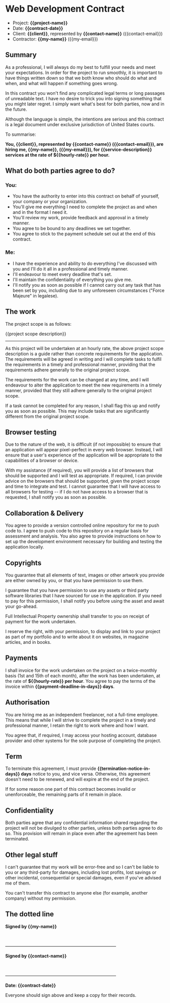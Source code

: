 # Web Development Contract

- Project: **{{project-name}}**
- Date: **{{contract-date}}**
- Client: **{{client}}**, represented by **{{contact-name}}** ({{contact-email}})
- Contractor: **{{my-name}}** ({{my-email}})

## Summary

As a professional, I will always do my best to fulfill your needs and meet your expectations. In order for the project to run smoothly, it is important to have things written down so that we both know who should do what and when, and what will happen if something goes wrong.

In this contract you won't find any complicated legal terms or long passages of unreadable text. I have no desire to trick you into signing something that you might later regret. I simply want what's best for both parties, now and in the future.

Although the language is simple, the intentions are serious and this contract is a legal document under exclusive jurisdiction of United States courts.

To summarise:

**You, {{client}}, represented by {{contact-name}} ({{contact-email}}), are hiring me, {{my-name}}, ({{my-email}}), for {{service-description}} services at the rate of ${{hourly-rate}} per hour.**

## What do both parties agree to do?

### You:

- You have the authority to enter into this contract on behalf of yourself, your company or your organization.
- You'll give me everything I need to complete the project as and when and in the format I need it.
- You'll review my work, provide feedback and approval in a timely manner.
- You agree to be bound to any deadlines we set together.
- You agree to stick to the payment schedule set out at the end of this contract.

### Me:

- I have the experience and ability to do everything I've discussed with you and I'll do it all in a professional and timely manner.
- I'll endeavour to meet every deadline that's set.
- I'll maintain the confidentiality of everything you give me.
- I'll notify you as soon as possible if I cannot carry out any task that has been set by you, including due to any unforeseen circumstances ("Force Majeure" in legalese).

## The work

The project scope is as follows:

{{project scope description}}

---

As this project will be undertaken at an hourly rate, the above project scope description is a guide rather than concrete requirements for the application. The requirements will be agreed in writing and I will complete tasks to fulfil the requirements in a timely and professional manner, providing that the requirements adhere generally to the original project scope.

The requirements for the work can be changed at any time, and I will endeavour to alter the application to meet the new requirements in a timely manner, provided that they still adhere generally to the original project scope.

If a task cannot be completed for any reason, I shall flag this up and notify you as soon as possible. This may include tasks that are significantly different from the original project scope.

## Browser testing

Due to the nature of the web, it is difficult (if not impossible) to ensure that an application will appear pixel-perfect in every web browser. Instead, I will ensure that a user's experience of the application will be appropriate to the capabilities of a browser or device.

With my assistance (if required), you will provide a list of browsers that should be supported and I will test as appropriate. If required, I can provide advice on the browsers that should be supported, given the project scope and time to integrate and test. I cannot guarantee that I will have access to all browsers for testing -- if I do not have access to a browser that is requested, I shall notify you as soon as possible.

## Collaboration & Delivery

You agree to provide a version controlled online repository for me to push code to. I agree to push code to this repository on a regular basis for assessment and analysis. You also agree to provide instructions on how to set up the development environment necessary for building and testing the application locally.

## Copyrights

You guarantee that all elements of text, images or other artwork you provide are either owned by you, or that you have permission to use them.

I guarantee that you have permission to use any assets or third party software libraries that I have sourced for use in the application. If you need to pay for this permission, I shall notify you before using the asset and await your go-ahead.

Full Intellectual Property ownership shall transfer to you on receipt of payment for the work undertaken.

I reserve the right, with your permission, to display and link to your project as part of my portfolio and to write about it on websites, in magazine articles, and in books.

## Payments

I shall invoice for the work undertaken on the project on a twice-monthly basis (1st and 15th of each month), after the work has been undertaken, at the rate of **${{hourly-rate}} per hour**. You agree to pay the terms of the invoice within **{{payment-deadline-in-days}} days**.

## Authorisation

You are hiring me as an independent freelancer, not a full-time employee. This means that while I will strive to complete the project in a timely and professional manner, I retain the right to work where and how I want.

You agree that, if required, I may access your hosting account, database provider and other systems for the sole purpose of completing the project.

## Term

To terminate this agreement, I must provide **{{termination-notice-in-days}} days** notice to you, and vice versa. Otherwise, this agreement doesn't need to be renewed, and will expire at the end of the project.

If for some reason one part of this contract becomes invalid or unenforceable, the remaining parts of it remain in place.

## Confidentiality

Both parties agree that any confidential information shared regarding the project will not be divulged to other parties, unless both parties agree to do so. This provision will remain in place even after the agreement has been terminated.

## Other legal stuff

I can't guarantee that my work will be error-free and so I can't be liable to you or any third-party for damages, including lost profits, lost savings or other incidental, consequential or special damages, even if you've advised me of them.

You can't transfer this contract to anyone else (for example, another company) without my permission.

## The dotted line

**Signed by {{my-name}}**

<br>

―――――――――――――――――――――――――

**Signed by {{contact-name}}**

<br>

―――――――――――――――――――――――――

**Date: {{contract-date}}**

Everyone should sign above and keep a copy for their records.
